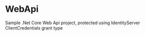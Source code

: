 # WebApi
Sample .Net Core Web Api project, protected using IdentityServer ClientCredentials grant type

